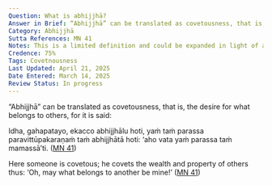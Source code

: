 ```yaml
---
Question: What is abhijjhā?
Answer in Brief: “Abhijjhā” can be translated as covetousness, that is, the desire for what belongs to others.
Category: Abhijjhā
Sutta References: MN 41
Notes: This is a limited definition and could be expanded in light of a more detailed explanation in the Canon; however, I haven’t come across one yet.
Credence: 75%
Tags: Covetnousness
Last Updated: April 21, 2025
Date Entered: March 14, 2025
Review Status: In progress
---
```


“Abhijjhā” can be translated as covetousness, that is, the desire for what belongs to others, for it is said: 

Idha, gahapatayo, ekacco abhijjhālu hoti, yaṁ taṁ parassa paravittūpakaraṇaṁ taṁ abhijjhātā hoti: ‘aho vata yaṁ parassa taṁ mamassā’ti. ([MN 41](https://suttacentral.net/mn41/pli/ms?lang=en&layout=plain&reference=none&notes=asterisk&highlight=false&script=latin))

Here someone is covetous; he covets the wealth and property of others thus: ‘Oh, may what belongs to another be mine!’ ([MN 41](https://suttacentral.net/mn41/en/bodhi?lang=en&reference=none&highlight=false))